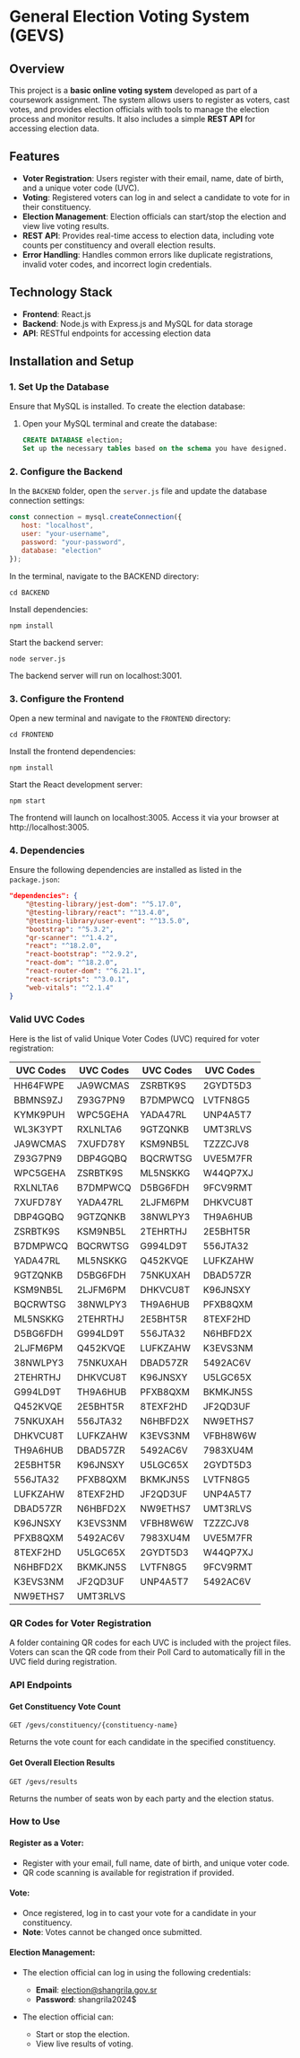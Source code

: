 # General Election Voting System (GEVS)

## Overview

This project is a **basic online voting system** developed as part of a coursework assignment. The system allows users to register as voters, cast votes, and provides election officials with tools to manage the election process and monitor results. It also includes a simple **REST API** for accessing election data.

## Features

- **Voter Registration**: Users register with their email, name, date of birth, and a unique voter code (UVC).
- **Voting**: Registered voters can log in and select a candidate to vote for in their constituency.
- **Election Management**: Election officials can start/stop the election and view live voting results.
- **REST API**: Provides real-time access to election data, including vote counts per constituency and overall election results.
- **Error Handling**: Handles common errors like duplicate registrations, invalid voter codes, and incorrect login credentials.

## Technology Stack

- **Frontend**: React.js
- **Backend**: Node.js with Express.js and MySQL for data storage
- **API**: RESTful endpoints for accessing election data

## Installation and Setup

### 1. Set Up the Database

Ensure that MySQL is installed. To create the election database:

1. Open your MySQL terminal and create the database:

   ```sql
   CREATE DATABASE election;
   Set up the necessary tables based on the schema you have designed.


### 2. Configure the Backend

In the `BACKEND` folder, open the `server.js` file and update the database connection settings:

```javascript
const connection = mysql.createConnection({
   host: "localhost",
   user: "your-username",
   password: "your-password",
   database: "election"
});
```

In the terminal, navigate to the BACKEND directory:

```
cd BACKEND
```

Install dependencies:
```
npm install
```
Start the backend server:
```
node server.js
```
The backend server will run on localhost:3001.

### 3. Configure the Frontend

Open a new terminal and navigate to the `FRONTEND` directory:
```
cd FRONTEND
```
Install the frontend dependencies:
```
npm install
```

Start the React development server:
```
npm start
```

The frontend will launch on localhost:3005. Access it via your browser at http://localhost:3005.


### 4. Dependencies

Ensure the following dependencies are installed as listed in the `package.json`:

```json
"dependencies": {
    "@testing-library/jest-dom": "^5.17.0",
    "@testing-library/react": "^13.4.0",
    "@testing-library/user-event": "^13.5.0",
    "bootstrap": "^5.3.2",
    "qr-scanner": "^1.4.2",
    "react": "^18.2.0",
    "react-bootstrap": "^2.9.2",
    "react-dom": "^18.2.0",
    "react-router-dom": "^6.21.1",
    "react-scripts": "^3.0.1",
    "web-vitals": "^2.1.4"
}
```

### Valid UVC Codes

Here is the list of valid Unique Voter Codes (UVC) required for voter registration:

| UVC Codes  | UVC Codes  | UVC Codes  | UVC Codes  |
|------------|------------|------------|------------|
| HH64FWPE   | JA9WCMAS   | ZSRBTK9S   | 2GYDT5D3   |
| BBMNS9ZJ   | Z93G7PN9   | B7DMPWCQ   | LVTFN8G5   |
| KYMK9PUH   | WPC5GEHA   | YADA47RL   | UNP4A5T7   |
| WL3K3YPT   | RXLNLTA6   | 9GTZQNKB   | UMT3RLVS   |
| JA9WCMAS   | 7XUFD78Y   | KSM9NB5L   | TZZZCJV8   |
| Z93G7PN9   | DBP4GQBQ   | BQCRWTSG   | UVE5M7FR   |
| WPC5GEHA   | ZSRBTK9S   | ML5NSKKG   | W44QP7XJ   |
| RXLNLTA6   | B7DMPWCQ   | D5BG6FDH   | 9FCV9RMT   |
| 7XUFD78Y   | YADA47RL   | 2LJFM6PM   | DHKVCU8T   |
| DBP4GQBQ   | 9GTZQNKB   | 38NWLPY3   | TH9A6HUB   |
| ZSRBTK9S   | KSM9NB5L   | 2TEHRTHJ   | 2E5BHT5R   |
| B7DMPWCQ   | BQCRWTSG   | G994LD9T   | 556JTA32   |
| YADA47RL   | ML5NSKKG   | Q452KVQE   | LUFKZAHW   |
| 9GTZQNKB   | D5BG6FDH   | 75NKUXAH   | DBAD57ZR   |
| KSM9NB5L   | 2LJFM6PM   | DHKVCU8T   | K96JNSXY   |
| BQCRWTSG   | 38NWLPY3   | TH9A6HUB   | PFXB8QXM   |
| ML5NSKKG   | 2TEHRTHJ   | 2E5BHT5R   | 8TEXF2HD   |
| D5BG6FDH   | G994LD9T   | 556JTA32   | N6HBFD2X   |
| 2LJFM6PM   | Q452KVQE   | LUFKZAHW   | K3EVS3NM   |
| 38NWLPY3   | 75NKUXAH   | DBAD57ZR   | 5492AC6V   |
| 2TEHRTHJ   | DHKVCU8T   | K96JNSXY   | U5LGC65X   |
| G994LD9T   | TH9A6HUB   | PFXB8QXM   | BKMKJN5S   |
| Q452KVQE   | 2E5BHT5R   | 8TEXF2HD   | JF2QD3UF   |
| 75NKUXAH   | 556JTA32   | N6HBFD2X   | NW9ETHS7   |
| DHKVCU8T   | LUFKZAHW   | K3EVS3NM   | VFBH8W6W   |
| TH9A6HUB   | DBAD57ZR   | 5492AC6V   | 7983XU4M   |
| 2E5BHT5R   | K96JNSXY   | U5LGC65X   | 2GYDT5D3   |
| 556JTA32   | PFXB8QXM   | BKMKJN5S   | LVTFN8G5   |
| LUFKZAHW   | 8TEXF2HD   | JF2QD3UF   | UNP4A5T7   |
| DBAD57ZR   | N6HBFD2X   | NW9ETHS7   | UMT3RLVS   |
| K96JNSXY   | K3EVS3NM   | VFBH8W6W   | TZZZCJV8   |
| PFXB8QXM   | 5492AC6V   | 7983XU4M   | UVE5M7FR   |
| 8TEXF2HD   | U5LGC65X   | 2GYDT5D3   | W44QP7XJ   |
| N6HBFD2X   | BKMKJN5S   | LVTFN8G5   | 9FCV9RMT   |
| K3EVS3NM   | JF2QD3UF   | UNP4A5T7   |5492AC6V    |
| NW9ETHS7   | UMT3RLVS   |

### QR Codes for Voter Registration

A folder containing QR codes for each UVC is included with the project files. Voters can scan the QR code from their Poll Card to automatically fill in the UVC field during registration.


### API Endpoints

#### Get Constituency Vote Count

```http
GET /gevs/constituency/{constituency-name}
```
Returns the vote count for each candidate in the specified constituency.
#### Get Overall Election Results

```http
GET /gevs/results
```
Returns the number of seats won by each party and the election status.

### How to Use

#### Register as a Voter:

- Register with your email, full name, date of birth, and unique voter code.
- QR code scanning is available for registration if provided.

#### Vote:

- Once registered, log in to cast your vote for a candidate in your constituency.
- **Note**: Votes cannot be changed once submitted.

#### Election Management:

- The election official can log in using the following credentials:
  - **Email**: election@shangrila.gov.sr
  - **Password**: shangrila2024$
  
- The election official can:
  - Start or stop the election.
  - View live results of voting.
